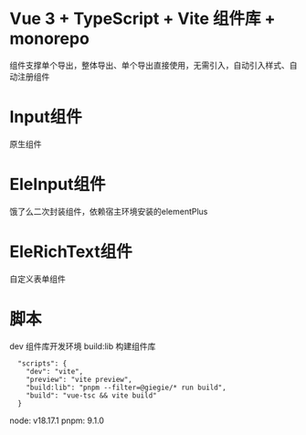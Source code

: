 # Vue 3 + TypeScript + Vite 组件库 + monorepo
组件支撑单个导出，整体导出、单个导出直接使用，无需引入，自动引入样式、自动注册组件

# Input组件
原生组件

# EleInput组件
饿了么二次封装组件，依赖宿主环境安装的elementPlus

# EleRichText组件
自定义表单组件

# 脚本
dev 组件库开发环境
build:lib 构建组件库
```
  "scripts": {
    "dev": "vite",
    "preview": "vite preview",
    "build:lib": "pnpm --filter=@giegie/* run build",
    "build": "vue-tsc && vite build"
  }
```

node: v18.17.1
pnpm: 9.1.0
